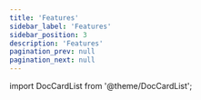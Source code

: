 ```yaml
---
title: 'Features'
sidebar_label: 'Features'
sidebar_position: 3
description: 'Features'
pagination_prev: null
pagination_next: null
---
```


import DocCardList from '@theme/DocCardList';

<DocCardList />
